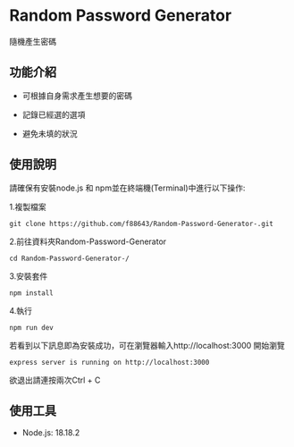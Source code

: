 # Random Password Generator

隨機產生密碼

## 功能介紹

- 可根據自身需求產生想要的密碼
* 記錄已經選的選項
+ 避免未填的狀況

## 使用說明

請確保有安裝node.js 和 npm並在終端機(Terminal)中進行以下操作:

1.複製檔案
```
git clone https://github.com/f88643/Random-Password-Generator-.git

```
2.前往資料夾Random-Password-Generator
```
cd Random-Password-Generator-/
```
3.安裝套件
```
npm install
```
4.執行
```
npm run dev
```
若看到以下訊息即為安裝成功，可在瀏覽器輸入http://localhost:3000 開始瀏覽
```
express server is running on http://localhost:3000
```

欲退出請連按兩次Ctrl + C
## 使用工具
- Node.js: 18.18.2


